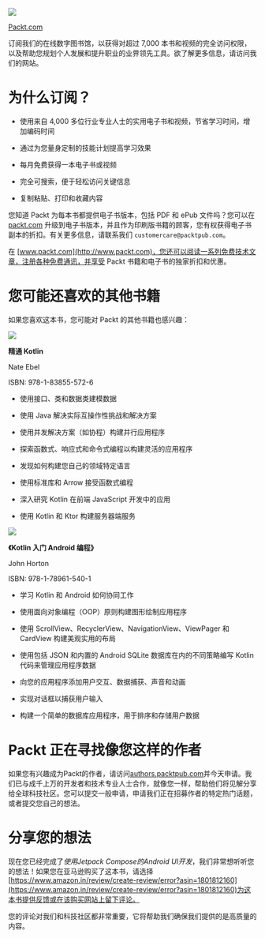 ![](img/Packt_Logo1.jpg)

[Packt.com](http://Packt.com)

订阅我们的在线数字图书馆，以获得对超过 7,000 本书和视频的完全访问权限，以及帮助您规划个人发展和提升职业的业界领先工具。欲了解更多信息，请访问我们的网站。

# 为什么订阅？

+   使用来自 4,000 多位行业专业人士的实用电子书和视频，节省学习时间，增加编码时间

+   通过为您量身定制的技能计划提高学习效果

+   每月免费获得一本电子书或视频

+   完全可搜索，便于轻松访问关键信息

+   复制粘贴、打印和收藏内容

您知道 Packt 为每本书都提供电子书版本，包括 PDF 和 ePub 文件吗？您可以在 [packt.com](http://packt.com) 升级到电子书版本，并且作为印刷版书籍的顾客，您有权获得电子书副本的折扣。有关更多信息，请联系我们 `customercare@packtpub.com`。

在 [www.packt.com](http://www.packt.com)，您还可以阅读一系列免费技术文章，注册各种免费通讯，并享受 Packt 书籍和电子书的独家折扣和优惠。

# 您可能还喜欢的其他书籍

如果您喜欢这本书，您可能对 Packt 的其他书籍也感兴趣：

[![](img/Cover_1.png)](https://www.packtpub.com/product/mastering-kotlin/9781838555726)

**精通 Kotlin**

Nate Ebel

ISBN: 978-1-83855-572-6

+   使用接口、类和数据类建模数据

+   使用 Java 解决实际互操作性挑战和解决方案

+   使用并发解决方案（如协程）构建并行应用程序

+   探索函数式、响应式和命令式编程以构建灵活的应用程序

+   发现如何构建您自己的领域特定语言

+   使用标准库和 Arrow 接受函数式编程

+   深入研究 Kotlin 在前端 JavaScript 开发中的应用

+   使用 Kotlin 和 Ktor 构建服务器端服务

[![](img/Cover_2.png)](https://www.packtpub.com/product/android-programming-with-kotlin-for-beginners/9781789615401)

**《Kotlin 入门 Android 编程》**

John Horton

ISBN: 978-1-78961-540-1

+   学习 Kotlin 和 Android 如何协同工作

+   使用面向对象编程（OOP）原则构建图形绘制应用程序

+   使用 ScrollView、RecyclerView、NavigationView、ViewPager 和 CardView 构建美观实用的布局

+   使用包括 JSON 和内置的 Android SQLite 数据库在内的不同策略编写 Kotlin 代码来管理应用程序数据

+   向您的应用程序添加用户交互、数据捕获、声音和动画

+   实现对话框以捕获用户输入

+   构建一个简单的数据库应用程序，用于排序和存储用户数据

# Packt 正在寻找像您这样的作者

如果您有兴趣成为Packt的作者，请访问[authors.packtpub.com](http://authors.packtpub.com)并今天申请。我们已与成千上万的开发者和技术专业人士合作，就像您一样，帮助他们将见解分享给全球科技社区。您可以提交一般申请，申请我们正在招募作者的特定热门话题，或者提交您自己的想法。

# 分享您的想法

现在您已经完成了*使用Jetpack Compose的Android UI开发*，我们非常想听听您的想法！如果您在亚马逊购买了这本书，请选择[https://www.amazon.in/review/create-review/error?asin=1801812160](https://www.amazon.in/review/create-review/error?asin=1801812160)为这本书提供反馈或在该购买网站上留下评论。

您的评论对我们和科技社区都非常重要，它将帮助我们确保我们提供的是高质量的内容。
